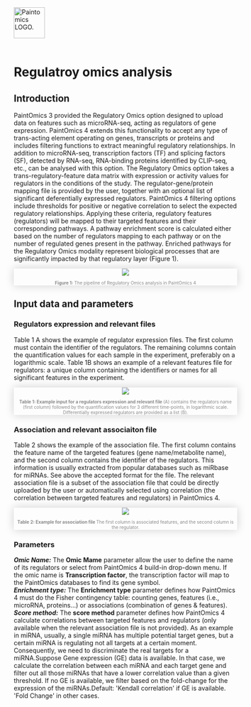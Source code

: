 <div class="imageContainer" style="" >
    <img src="paintomics_150x690.png" title="Paintomics LOGO." style=" height: 70px !important; margin-bottom: 20px; ">
</div>

# Regulatroy omics analysis

## Introduction

PaintOmics 3 provided the Regulatory Omics option designed to upload data on features such as microRNA-seq, acting as regulators of gene expression. PaintOmics 4 extends this functionality to accept any type of trans-acting element operating on genes, transcripts or proteins and includes filtering functions to extract meaningful regulatory relationships. In addition to microRNA-seq, transcription factors (TF) and splicing factors (SF), detected by RNA-seq, RNA-binding proteins identified by CLIP-seq, etc., can be analysed with this option. The Regulatory Omics option takes a trans-regulatory-feature data matrix with expression or activity values for regulators in the conditions of the study. The regulator-gene/protein mapping file is provided by the user, together with an optional list of significant deferentially expressed regulators. PaintOmics 4 filtering options include thresholds for positive or negative correlation to select the expected regulatory relationships. Applying these criteria, regulatory features (regulators) will be mapped to their targeted features and their corresponding pathways. A pathway enrichment score is calculated either based on the number of regulators mapping to each pathway or on the number of regulated genes present in the pathway. Enriched pathways for the Regulatory Omics modality represent biological processes that are significantly impacted by that regulatory layer (Figure 1).

<div class="imageContainer" style="box-shadow: 0px 0px 20px #D0D0D0; text-align:center; font-size:10px; color:#898989" >
    <img src="paintomics_regulatory_omics_figure1.png"/>
    <p class="imageLegend"><b>Figure 1:</b> The pipeline of Regulatory Omics analysis in PaintOmics 4</p>
</div>

## Input data and parameters

### Regulators expression and relevant files

Table 1 A shows the example of regulator expression files. The first column must contain the identifier of the regulators. The remaining columns contain the quantification values for each sample in the experiment, preferably on a logarithmic scale. Table 1B shows an example of a relevant features file for regulators: a unique column containing the identifiers or names for all significant features in the experiment.

<div class="imageContainer" style="box-shadow: 0px 0px 20px #D0D0D0; text-align:center; font-size:10px; color:#898989" >
    <img src="paintomics_regulatory_omics_figure2.png"/>
    <p class="imageLegend"><b>Table 1: Example input for a regulators expression and relevant file </b> (A) contains the regulators name (first column) followed by the quantification values for 3 different time-points, in logarithmic scale. Differentially expressed regulators are provided as a list (B).</p>
</div>

### Association and relevant associaiton file

Table 2 shows the example of the association file. The first column contains the feature name of the targeted features (gene name/metabolite name), and the second column contains the identifier of the regulators. This information is usually extracted from popular databases such as miRbase for miRNAs. See above the accepted format for the file.
The relevant association file is a subset of the association file that could be directly uploaded by the user or automatically selected using correlation (the correlation between targeted features and regulators) in PaintOmics 4. 

<div class="imageContainer" style="box-shadow: 0px 0px 20px #D0D0D0; text-align:center; font-size:10px; color:#898989" >
    <img src="paintomics_regulatory_omics_figure3.png"/>
    <p class="imageLegend"><b>Table 2: Example for association file </b> The first column is associated features, and the second column is the regulator.</p>
</div>

### Parameters

***Omic Name:*** The **Omic Mame** parameter allow the user to define the name of its regulators or select from PaintOmics 4 build-in drop-down menu. If the omic name is **Transcription factor**, the transcription factor will map to the PaintOmics databases to find its gene symbol.<br>
***Enrichment type:*** The **Enrichment type** parameter defines how PaintOmics 4 must do the Fisher contingency table: counting genes, features (i.e., microRNA, proteins...) or associations (combination of genes & features).<br>
***Score method:*** The **score method** parameter defines how PaintOmics 4 calculate correlations between targeted features and regulators (only available when the relevant association file is not provided). As an example in miRNA, usually, a single miRNA has multiple potential target genes, but a certain miRNA is regulating not all targets at a certain moment. Consequently, we need to discriminate the real targets for a miRNA.Suppose Gene expression (GE) data is available. In that case, we calculate the correlation between each miRNA and each target gene and filter out all those miRNAs that have a lower correlation value than a given threshold. If no GE is available, we filter based on the fold-change for the expression of the miRNAs.Default: 'Kendall correlation' if GE is available. 'Fold Change' in other cases.<br>





